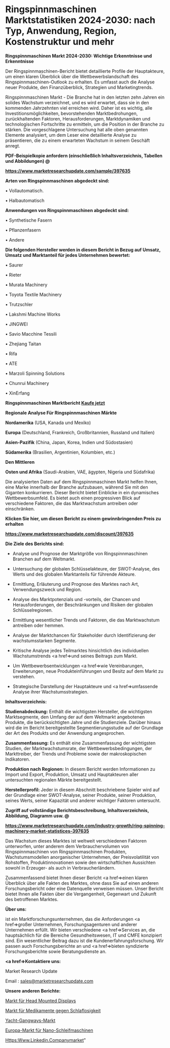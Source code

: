# Ringspinnmaschinen Marktstatistiken 2024-2030: nach Typ, Anwendung, Region, Kostenstruktur und mehr

<strong>Ringspinnmaschinen Markt 2024-2030: Wichtige Erkenntnisse und Erkenntnisse</strong>

Der Ringspinnmaschinen-Bericht bietet detaillierte Profile der Hauptakteure, um einen klaren Überblick über die Wettbewerbslandschaft des Ringspinnmaschinen-Outlook zu erhalten. Es umfasst auch die Analyse neuer Produkte, den Finanzüberblick, Strategien und Marketingtrends.

Ringspinnmaschinen Markt - Die Branche hat in den letzten zehn Jahren ein solides Wachstum verzeichnet, und es wird erwartet, dass sie in den kommenden Jahrzehnten viel erreichen wird. Daher ist es wichtig, alle Investitionsmöglichkeiten, bevorstehenden Marktbedrohungen, zurückhaltenden Faktoren, Herausforderungen, Marktdynamiken und technologischen Fortschritte zu ermitteln, um die Position in der Branche zu stärken. Die vorgeschlagene Untersuchung hat alle oben genannten Elemente analysiert, um dem Leser eine detaillierte Analyse zu präsentieren, die zu einem erwarteten Wachstum in seinem Geschäft anregt.



<strong><b>PDF-Beispielkopie anfordern (einschließlich Inhaltsverzeichnis, Tabellen und Abbildungen) @ </b></strong>

<strong><a href=https://www.marketresearchupdate.com/sample/397635>

<strong>https://www.marketresearchupdate.com/sample/397635</u></a></strong></strong>



<strong>Arten von Ringspinnmaschinen abgedeckt sind:</strong>

• Vollautomatisch.

• Halbautomatisch



<strong>Anwendungen von Ringspinnmaschinen abgedeckt sind:</strong>

• Synthetische Fasern

• Pflanzenfasern

• Andere



<strong>Die folgenden Hersteller werden in diesem Bericht in Bezug auf Umsatz, Umsatz und Marktanteil für jedes Unternehmen bewertet:</strong>

• Saurer

• Rieter

• Murata Machinery

• Toyota Textile Machinery

• Trutzschler

• Lakshmi Machine Works

• JINGWEI

• Savio Macchine Tessili

• Zhejiang Taitan

• Rifa

• ATE

• Marzoli Spinning Solutions

• Chunrui Machinery

• XinErfang



<strong>Ringspinnmaschinen Marktbericht <a href=https://www.marketresearchupdate.com/buynow/397635>Kaufe jetzt</a></strong>



<strong>Regionale Analyse Für Ringspinnmaschinen Märkte</strong>



<strong>Nordamerika</strong> (USA, Kanada und Mexiko)



<strong>Europa</strong> (Deutschland, Frankreich, Großbritannien, Russland und Italien)



<strong>Asien-Pazifik</strong> (China, Japan, Korea, Indien und Südostasien)



<strong>Südamerika</strong> (Brasilien, Argentinien, Kolumbien, etc.)



<strong>Den Mittleren</strong> 

<strong>Osten und Afrika</strong> (Saudi-Arabien, VAE, ägypten, Nigeria und Südafrika)

Die analysierten Daten auf dem Ringspinnmaschinen Markt helfen Ihnen, eine Marke innerhalb der Branche aufzubauen, während Sie mit den Giganten konkurrieren. Dieser Bericht bietet Einblicke in ein dynamisches Wettbewerbsumfeld. Es bietet auch einen progressiven Blick auf verschiedene Faktoren, die das Marktwachstum antreiben oder einschränken.



<strong>Klicken Sie hier, um diesen Bericht zu einem gewinnbringenden Preis zu erhalten
</strong>

<strong><a href=https://www.marketresearchupdate.com/discount/397635>https://www.marketresearchupdate.com/discount/397635</b></u></strong></a>



<strong>Die Ziele des Berichts sind:</strong>

- Analyse und Prognose der Marktgröße von Ringspinnmaschinen Branchen auf dem Weltmarkt.

- Untersuchung der globalen Schlüsselakteure, der SWOT-Analyse, des Werts und des globalen Marktanteils für führende Akteure.

- Ermittlung, Erläuterung und Prognose des Marktes nach Art, Verwendungszweck und Region.

- Analyse des Marktpotenzials und -vorteils, der Chancen und Herausforderungen, der Beschränkungen und Risiken der globalen Schlüsselregionen.

- Ermittlung wesentlicher Trends und Faktoren, die das Marktwachstum antreiben oder hemmen.

- Analyse der Marktchancen für Stakeholder durch Identifizierung der wachstumsstarken Segmente.

- Kritische Analyse jedes Teilmarktes hinsichtlich des individuellen Wachstumstrends <a href=>und</a> seines Beitrags zum Markt.

- Um Wettbewerbsentwicklungen <a href=>wie</a> Vereinbarungen, Erweiterungen, neue Produkteinführungen und Besitz auf dem Markt zu verstehen.

- Strategische Darstellung der Hauptakteure und <a href=>umfas</a>sende Analyse ihrer Wachstumsstrategien.



<strong>Inhaltsverzeichnis:</strong>



<strong>Studienabdeckung:</strong> Enthält die wichtigsten Hersteller, die wichtigsten Marktsegmente, den Umfang der auf dem Weltmarkt angebotenen Produkte, die berücksichtigten Jahre und die Studienziele. Darüber hinaus wird die im Bericht bereitgestellte Segmentierungsstudie auf der Grundlage der Art des Produkts und der Anwendung angesprochen.



<strong>Zusammenfassung:</strong> Es enthält eine Zusammenfassung der wichtigsten Studien, der Marktwachstumsrate, der Wettbewerbsbedingungen, der Markttreiber, der Trends und Probleme sowie der makroskopischen Indikatoren.



<strong>Produktion nach Regionen:</strong> In diesem Bericht werden Informationen zu Import und Export, Produktion, Umsatz und Hauptakteuren aller untersuchten regionalen Märkte bereitgestellt.



<strong>Herstellerprofil:</strong> Jeder in diesem Abschnitt beschriebene Spieler wird auf der Grundlage einer SWOT-Analyse, seiner Produkte, seiner Produktion, seines Werts, seiner Kapazität und anderer wichtiger Faktoren untersucht.



<strong><b>Zugriff auf vollständige Berichtsbeschreibung, Inhaltsverzeichnis, Abbildung, Diagramm usw. @ </b></strong>

<strong><a href=https://www.marketresearchupdate.com/industry-growth/ring-spinning-machinery-market-statistices-397635>https://www.marketresearchupdate.com/industry-growth/ring-spinning-machinery-market-statistices-397635</a></strong>

Das Wachstum dieses Marktes ist weltweit verschiedenen Faktoren unterworfen, unter anderem dem Verbrauchervolumen von Ringspinnmaschinen von Ringspinnmaschinen Produkten, Wachstumsmodellen anorganischer Unternehmen, der Preisvolatilität von Rohstoffen, Produktinnovationen sowie den wirtschaftlichen Aussichten sowohl in Erzeuger- als auch in Verbraucherländern.

Zusammenfassend bietet Ihnen dieser Bericht <a href=>einen</a> klaren Überblick über alle Fakten des Marktes, ohne dass Sie auf einen anderen Forschungsbericht oder eine Datenquelle verweisen müssen. Unser Bericht bietet Ihnen alle Fakten über die Vergangenheit, Gegenwart und Zukunft des betroffenen Marktes.



<strong>Über uns:</strong>

 ist ein Marktforschungsunternehmen, das die Anforderungen <a href=>großer</a> Unternehmen, Forschungsagenturen und anderer Unternehmen erfüllt. Wir bieten verschiedene <a href=>Services</a> an, die hauptsächlich für die Bereiche Gesundheitswesen, IT und CMFE konzipiert sind. Ein wesentlicher Beitrag dazu ist die Kundenerfahrungsforschung. Wir passen auch Forschungsberichte an und <a href=>bieten</a> syndizierte Forschungsberichte sowie Beratungsdienste an.



<strong><a href=>Kontaktiere uns:</a></strong>

Market Research Update

Email : sales@marketresearchupdate.com



<strong>Unsere anderen Berichte:</strong>

<a href=https://www.linkedin.com/pulse/head-mounted-displays-market-opportunities-stay>Markt für Head Mounted Displays</a>

<a href=https://www.linkedin.com/pulse/insomnia-drugs-market-outlooks-2023-size-players>Markt für Medikamente gegen Schlaflosigkeit</a>

<a href=https://www.linkedin.com/pulse/yacht-gangways-market-size-trends-consumption>Yacht-Gangways-Markt</a>

<a href=https://www.linkedin.com/pulse/europe-nano-grinding-machines-market-2023-booming>Europa-Markt für Nano-Schleifmaschinen</a>

<a href=https://www.linkedin.com/company/market-explorer-elite-360-analysis/>Https:Www.Linkedin.Companymarket</a>"
